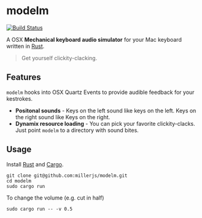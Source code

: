 # modelm 
[![Build Status](https://travis-ci.org/millerjs/modelm.svg?branch=master)](https://travis-ci.org/millerjs/modelm)

A OSX **Mechanical keyboard audio simulator** for your Mac keyboard written in [Rust](https://www.rust-lang.org/). 

> Get yourself clickity-clacking.

## Features
`modelm` hooks into OSX Quartz Events to provide audible feedback for your kestrokes.

* **Positonal sounds** - Keys on the left sound like keys on the left. Keys on the right sound like Keys on the right.
* **Dynamix resource loading** - You can pick your favorite clickity-clacks.  Just point `modelm` to a directory with sound bites.

## Usage

Install [Rust](https://github.com/rust-lang/rustup) and [Cargo](https://crates.io/).

```
git clone git@github.com:millerjs/modelm.git
cd modelm
sudo cargo run
```

To change the volume (e.g. cut in half)
```
sudo cargo run -- -v 0.5
```
